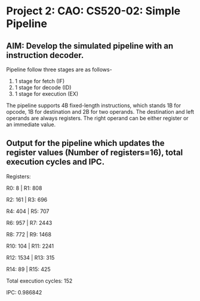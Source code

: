 # Project 2: CAO: CS520-02: Simple Pipeline

## AIM: Develop the simulated pipeline with an instruction decoder.

Pipeline follow three stages are as follows-

1. 1 stage for fetch (IF)
2. 1 stage for decode (ID)
3. 1 stage for execution (EX)

The pipeline supports 4B fixed-length instructions, which stands 1B for opcode, 1B for destination and 2B for two operands. The destination and left operands are always registers. The right operand can be either register or an immediate value.

## Output for the pipeline which updates the register values (Number of registers=16), total execution cycles and IPC.

Registers:

R0: 8 | R1: 808

R2: 161 | R3: 696

R4: 404 | R5: 707

R6: 957 | R7: 2443

R8: 772 | R9: 1468

R10: 104 | R11: 2241

R12: 1534 | R13: 315

R14: 89 | R15: 425

Total execution cycles: 152

IPC: 0.986842


